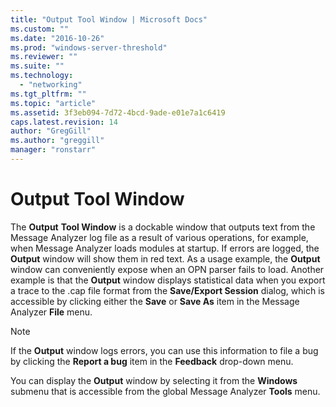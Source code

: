 ```yaml
---
title: "Output Tool Window | Microsoft Docs"
ms.custom: ""
ms.date: "2016-10-26"
ms.prod: "windows-server-threshold"
ms.reviewer: ""
ms.suite: ""
ms.technology: 
  - "networking"
ms.tgt_pltfrm: ""
ms.topic: "article"
ms.assetid: 3f3eb094-7d72-4bcd-9ade-e01e7a1c6419
caps.latest.revision: 14
author: "GregGill"
ms.author: "greggill"
manager: "ronstarr"
---
```

# Output Tool Window
The **Output** **Tool Window** is a dockable window that outputs text from the Message Analyzer log file as a result of various operations, for example, when Message Analyzer loads modules at startup. If errors are logged, the **Output** window will show them in red text. As a usage example, the **Output** window can conveniently expose when an OPN parser fails to load. Another example is that the **Output** window displays statistical data when you export a trace to the .cap file format from the **Save/Export Session** dialog, which is accessible by clicking either the **Save** or **Save As** item in the Message Analyzer **File** menu.  
  
> [!NOTE]
>  If the **Output** window logs errors, you can use this information to file a bug by clicking the **Report a bug** item in the **Feedback** drop-down menu.  
  
 You can display the **Output** window by selecting it from the **Windows** submenu that is accessible from the global Message Analyzer **Tools** menu.